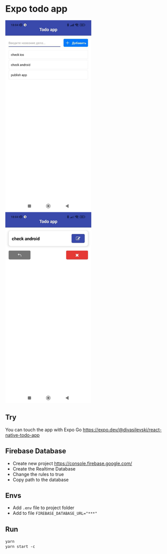 # Expo todo app
<span><img src="screenshots/screenshot1.jpg" alt="screenshot1" height="600"/><img src="screenshots/screenshot2.jpg" alt="screenshot2" height="600"/></span>

## Try
You can touch the app with Expo Go https://expo.dev/@divasilevski/react-native-todo-app

## Firebase Database
- Create new project https://console.firebase.google.com/
- Create the Realtime Database
- Change the rules to true
- Сopy path to the database

## Envs
- Add `.env` file to project folder
- Add to file `FIREBASE_DATABASE_URL="***"`

## Run
```
yarn
yarn start -c
```
